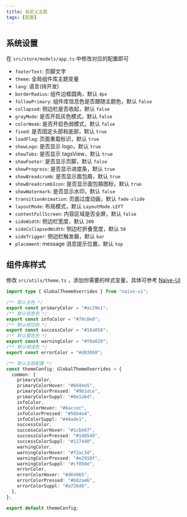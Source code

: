 ```yaml
---
title: 自定义主题
tags: [配置]
---
```


## 系统设置

在 `src/store/models/app.ts` 中修改对应的配置即可

- `footerText`: 页脚文字
- `theme`: 全局组件库主题变量
- `lang`: 语言(待开发)
- `borderRadius`: 组件边框圆角，默认 `4px`
- `followPrimary`: 组件库信息色是否跟随主题色，默认 `false`
- `collapsed`: 侧边栏是否收起，默认 `false`
- `grayMode`: 是否开启灰色模式，默认 `false`
- `colorWeak`: 是否开启色弱模式，默认 `false`
- `fixed`: 是否固定头部和底部，默认 `true`
- `loadFlag`: 页面重载标识，默认 `true`
- `showLogo`: 是否显示 logo，默认 `true`
- `showTabs`: 是否显示 tagsView，默认 `true`
- `showFooter`: 是否显示页脚，默认 `false`
- `showProgress`: 是否显示进度条，默认 `true`
- `showBreadcrumb`: 是否显示面包屑，默认 `true`
- `showBreadcrumbIcon`: 是否显示面包屑图标，默认 `true`
- `showWatermark`: 是否显示水印，默认 `false`
- `transitionAnimation`: 页面过度动画，默认 `fade-slide`
- `layoutMode`: 布局模式，默认 `LayoutMode.LEFT`
- `contentFullScreen`: 内容区域是否全屏，默认 `false`
- `sideWidth`: 侧边栏宽度，默认 `200`
- `sideCollapsedWidth`: 侧边栏折叠宽度，默认 `50`
- `sideTrigger`: 侧边栏触发器，默认 `bar`
- `placement`: message 消息提示位置，默认 `top`

## 组件库样式

修改 `src/utils/theme.ts` ，添加你需要的样式变量，具体可参考 [Naive-UI](https://www.naiveui.com/zh-CN/dark/docs/customize-theme#调整组件主题变量)

```ts [src/utils/theme.ts]
import type { GlobalThemeOverrides } from "naive-ui";

/** 默认主色 */
export const primaryColor = "#ac29e1";
/** 默认信息色 */
export const infoColor = "#70c0e8";
/** 默认成功色 */
export const successColor = "#18a058";
/** 默认警告色 */
export const warningColor = "#f0a020";
/** 默认错误色 */
export const errorColor = "#d03050";

/** 默认主题配置 */
const themeConfig: GlobalThemeOverrides = {
  common: {
    primaryColor,
    primaryColorHover: "#b644e5",
    primaryColorPressed: "#9b1dce",
    primaryColorSuppl: "#8e1abd",
    infoColor,
    infoColorHover: "#8accec",
    infoColorPressed: "#56b4e4",
    infoColorSuppl: "#44ade1",
    successColor,
    successColorHover: "#1cbb67",
    successColorPressed: "#148549",
    successColorSuppl: "#117440",
    warningColor,
    warningColorHover: "#f2ac3d",
    warningColorPressed: "#e2910f",
    warningColorSuppl: "#cf850e",
    errorColor,
    errorColorHover: "#d64965",
    errorColorPressed: "#b82a46",
    errorColorSuppl: "#a72640",
  },
};

export default themeConfig;
```
